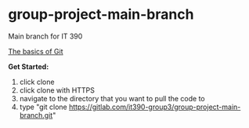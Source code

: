# group-project-main-branch

Main branch for IT 390

[The basics of Git](https://www.youtube.com/watch?v=USjZcfj8yxE)

**Get Started:**
1.  click clone
2.  click clone with HTTPS
3.  navigate to the directory that you want to pull the code to
4.  type "git clone https://gitlab.com/it390-group3/group-project-main-branch.git"